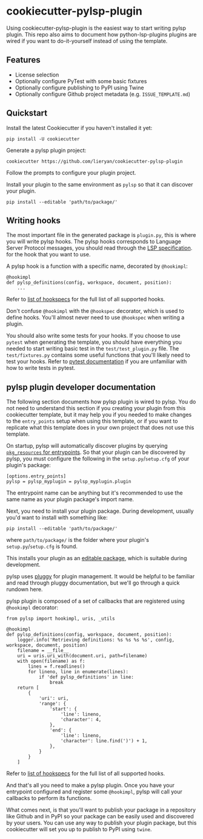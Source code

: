 # cookiecutter-pylsp-plugin

Using cookiecutter-pylsp-plugin is the easiest way to start writing pylsp
plugin. This repo also aims to document how python-lsp-plugins plugins are
wired if you want to do-it-yourself instead of using the template.

## Features

- License selection
- Optionally configure PyTest with some basic fixtures
- Optionally configure publishing to PyPI using Twine
- Optionally configure Github project metadata (e.g. `ISSUE_TEMPLATE.md`)

## Quickstart

Install the latest Cookiecutter if you haven't installed it yet:

```
pip install -U cookiecutter
```

Generate a pylsp plugin project:

```
cookiecutter https://github.com/lieryan/cookiecutter-pylsp-plugin
```

Follow the prompts to configure your plugin project.

Install your plugin to the same environment as `pylsp` so that it can discover
your plugin.

```
pip install --editable 'path/to/package/'
```

## Writing hooks

The most important file in the generated package is `plugin.py`, this is where
you will write pylsp hooks. The pylsp hooks corresponds to Language Server
Protocol messages, you should read through the 
[LSP specification](https://microsoft.github.io/language-server-protocol/specification).
for the hook that you want to use.

A pylsp hook is a function with a specific name, decorated by `@hookimpl`:

```
@hookimpl
def pylsp_definitions(config, workspace, document, position):
    ...
```

Refer to [list of hookspecs](https://github.com/python-lsp/python-lsp-server/blob/develop/pylsp/hookspecs.py)
for the full list of all supported hooks.

Don't confuse `@hookimpl` with the `@hookspec` decorator, which is used to
define hooks. You'll almost never need to use `@hookspec` when writing a
plugin.

You should also write some tests for your hooks. If you choose to use `pytest`
when generating the template, you should have everything you needed to start
writing basic test in the `test/test_plugin.py` file. The `test/fixtures.py`
contains some useful functions that you'll likely need to test your hooks.
Refer to [pytest documentation](https://docs.pytest.org/) if you are unfamiliar
with how to write tests in pytest.


## pylsp plugin developer documentation

The following section documents how pylsp plugin is wired to pylsp. You do not
need to understand this section if you creating your plugin from this
cookiecutter template, but it may help you if you needed to make changes to the
`entry_points` setup when using this template, or if you want to replicate what
this template does in your own project that does not use this template.

On startup, pylsp will automatically discover plugins by querying
[`pkg_resources` for entrypoints](https://setuptools.pypa.io/en/latest/pkg_resources.html#entry-points).
So that your plugin can be discovered by pylsp, you must configure the
following in the `setup.py`/`setup.cfg` of your plugin's package:

```
[options.entry_points]
pylsp = pylsp_myplugin = pylsp_myplugin.plugin
```

The entrypoint name can be anything but it's recommended to use the same name
as your plugin package's import name.

Next, you need to install your plugin package. During development, usually
you'd want to install with something like:

```
pip install --editable 'path/to/package/'
```

where `path/to/package/` is the folder where your plugin's
`setup.py`/`setup.cfg` is found.

This installs your plugin as an [editable
package](https://pip.pypa.io/en/stable/cli/pip_install/#install-editable),
which is suitable during development.

pylsp uses [pluggy](https://pluggy.readthedocs.io/en/stable/) for
plugin management. It would be helpful to be familiar and read through pluggy
documentation, but we'll go through a quick rundown here.

pylsp plugin is composed of a set of callbacks that are registered using
`@hookimpl` decorator:

```
from pylsp import hookimpl, uris, _utils

@hookimpl
def pylsp_definitions(config, workspace, document, position):
    logger.info('Retrieving definitions: %s %s %s %s', config, workspace, document, position)
    filename = __file__
    uri = uris.uri_with(document.uri, path=filename)
    with open(filename) as f:
        lines = f.readlines()
        for lineno, line in enumerate(lines):
            if 'def pylsp_definitions' in line:
                break
    return [
        {
            'uri': uri,
            'range': {
                'start': {
                    'line': lineno,
                    'character': 4,
                },
                'end': {
                    'line': lineno,
                    'character': line.find(')') + 1,
                },
            }
        }
    ]
```

Refer to [list of hookspecs](https://github.com/python-lsp/python-lsp-server/blob/develop/pylsp/hookspecs.py)
for the full list of all supported hooks.

And that's all you need to make a pylsp plugin. Once you have your entrypoint
configured and register some `@hookimpl`, pylsp will call your callbacks to
perform its functions.

What comes next, is that you'll want to publish your package in a repository
like Github and in PyPI so your package can be easily used and discovered by
your users. You can use any way to publish your plugin package, but this
cookiecutter will set you up to publish to PyPI using `twine`.
